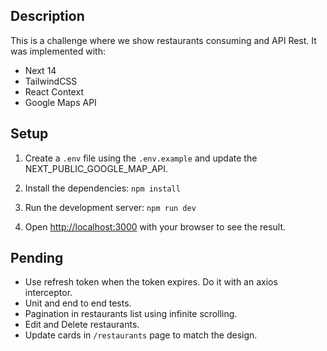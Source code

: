## Description

This is a challenge where we show restaurants consuming and API Rest. It was implemented with:
- Next 14
- TailwindCSS
- React Context
- Google Maps API

## Setup

1. Create a `.env` file using the `.env.example` and update the NEXT_PUBLIC_GOOGLE_MAP_API.

2. Install the dependencies: ```npm install```

3. Run the development server: ```npm run dev```

4. Open [http://localhost:3000](http://localhost:3000) with your browser to see the result.


## Pending
- Use refresh token when the token expires. Do it with an axios interceptor.
- Unit and end to end tests.
- Pagination in restaurants list using infinite scrolling.
- Edit and Delete restaurants.
- Update cards in `/restaurants` page to match the design.